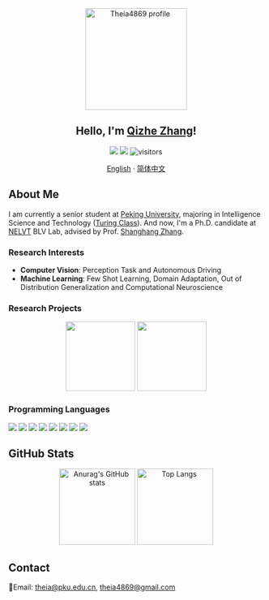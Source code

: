 <div align="center">
 <img height="200px" src="https://i.imgur.com/2ZjNUf3.png" align="center" alt="Theia4869 profile" />
 <h2 align="center">Hello, I'm 
  <a href="https://theia4869.github.io/">Qizhe Zhang</a>!
 </h2>
 <img src="https://img.shields.io/badge/🌕-Theia-yellow">
 <img src="https://img.shields.io/badge/💊-APTX--4869-red">
 <img src="https://visitor-badge.glitch.me/badge?page_id=Theia4869" alt="visitors" /></div>
  <p align="center">
    <a href="/README.md">English</a>
    ·
    <a href="/README_CN.md">简体中文</a>
  </p>
</div>

## About Me

I am currently a senior student at [Peking University](https://www.pku.edu.cn/), majoring in Intelligence Science and Technology ([Turing Class](https://cfcs.pku.edu.cn/research/turing_program/introduction1/index.htm)). And now, I'm a Ph.D. candidate at [NELVT](https://idm.pku.edu.cn/) BLV Lab, advised by Prof. [Shanghang Zhang](https://www.shanghangzhang.com/).

### Research Interests

 - **Computer Vision**: Perception Task and Autonomous Driving
 - **Machine Learning**: Few Shot Learning, Domain Adaptation, Out of Distribution Generalization and Computational Neuroscience

### Research Projects

<div align="center">
<a href="https://github.com/Theia4869/BiCross">
  <img height="137px" src="https://github-readme-stats.vercel.app/api/pin/?username=Theia4869&repo=BiCross&theme=buefy" /></a>
<a href="https://github.com/Theia4869/EMA-and-Ensemble-Lip-Networks">
  <img height="137px" src="https://github-readme-stats.vercel.app/api/pin/?username=Theia4869&repo=EMA-and-Ensemble-Lip-Networks&theme=buefy" /></a>
</div>

### Programming Languages

<div >
 <img src="https://img.shields.io/badge/C-00599C?style=for-the-badge&logo=c&logoColor=white">
 <img src="https://img.shields.io/badge/C%2B%2B-00599C?style=for-the-badge&logo=c%2B%2B&logoColor=white">
 <img src="https://img.shields.io/badge/Python-3776AB?style=for-the-badge&logo=python&logoColor=white">
 <img src="https://img.shields.io/badge/Java-ED8B00?style=for-the-badge&logo=java&logoColor=white">
 <img src="https://img.shields.io/badge/JavaScript-F7DF1E?style=for-the-badge&logo=javascript&logoColor=black">
 <img src="https://img.shields.io/badge/C%23-239120?style=for-the-badge&logo=c-sharp&logoColor=white">
 <img src="https://img.shields.io/badge/HTML-239120?style=for-the-badge&logo=html5&logoColor=white">
 <img src="https://img.shields.io/badge/MySQL-00000F?style=for-the-badge&logo=mysql&logoColor=white">
</div>

## GitHub Stats

<!-- GitHub Stats -->
<div align="center">
  <img height="150px" src="https://github-readme-stats.vercel.app/api?username=Theia4869&show_icons=true&line_height=21&text_color=0ff&icon_color=fff&bg_color=45,ea6161,ffc64d,fffc4d,52fa5a&theme=graywhite" alt="Anurag's GitHub stats" />
  <img height="150px" src="https://github-readme-stats.vercel.app/api/top-langs/?username=Theia4869&layout=compact&langs_count=6&text_color=f00&icon_color=fff&bg_color=45,52fa5a,4dfcff,c64dff&theme=graywhite&hide=jupyter%20notebook,css,cuda" alt="Top Langs" />
</div>

## Contact

📧Email: theia@pku.edu.cn, theia4869@gmail.com

<!--
**Theia-4869/Theia-4869** is a ✨ _special_ ✨ repository because its `README.md` (this file) appears on your GitHub profile.

Here are some ideas to get you started:

- 🔭 I’m currently working on ...
- 🌱 I’m currently learning ...
- 👯 I’m looking to collaborate on ...
- 🤔 I’m looking for help with ...
- 💬 Ask me about ...
- 📫 How to reach me: ...
- 😄 Pronouns: ...
- ⚡ Fun fact: ...
-->
